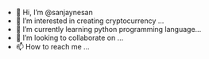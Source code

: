 - 👋 Hi, I’m @sanjaynesan
- 👀 I’m interested in creating cryptocurrency ...
- 🌱 I’m currently learning python programming language...
- 💞️ I’m looking to collaborate on ...
- 📫 How to reach me ...

<!---
sanjaynesan/sanjaynesan is a ✨ special ✨ repository because its `README.md` (this file) appears on your GitHub profile.
You can click the Preview link to take a look at your changes.
--->
